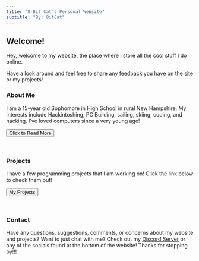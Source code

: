 ```yaml
---
title: "8-Bit Cat's Personal Website"
subtitle: "By: 8itCat"
---
```


## Welcome!

Hey, welcome to my website, the place where I store all the cool stuff I do online.

Have a look around and feel free to share any feedback you have on the site or my projects!
<br>

### About Me

I am a 15-year old Sophomore in High School in rural New Hampshire. My interests include Hackintoshing, PC Building, sailing, skiing, coding, and hacking.
I've loved computers since a very young age!

<form>
  <button class="btn btn-primary" formaction="https://8itcat.github.io/About-Me/">Click to Read More</button>
</form>
<br>

### Projects

I have a few programming projects that I am working on! Click the link below to check them out!

<form>
  <button class="btn btn-primary" formaction="https://8itcat.github.io/projects/">My Projects</button>
</form>
<br>

### Contact

Have any questions, suggestions, comments, or concerns about my website and projects? Want to just chat with me? Check out my [Discord Server](https://discord.gg/5AQjAnNKYd) or any of the socials found at the bottom of the website!
Thanks for stopping by!!!

